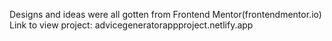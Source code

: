 Designs and ideas were all gotten from Frontend Mentor(frontendmentor.io) 
Link to view project: advicegeneratorappproject.netlify.app
